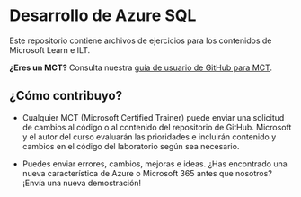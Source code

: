 # Desarrollo de Azure SQL

Este repositorio contiene archivos de ejercicios para los contenidos de Microsoft Learn e ILT.

**¿Eres un MCT?** Consulta nuestra [guía de usuario de GitHub para MCT](https://microsoftlearning.github.io/MCT-User-Guide/).

## ¿Cómo contribuyo?

- Cualquier MCT (Microsoft Certified Trainer) puede enviar una solicitud de cambios al código o al contenido del repositorio de GitHub. Microsoft y el autor del curso evaluarán las prioridades e incluirán contenido y cambios en el código del laboratorio según sea necesario.

- Puedes enviar errores, cambios, mejoras e ideas. ¿Has encontrado una nueva característica de Azure o Microsoft 365 antes que nosotros? ¡Envía una nueva demostración!
